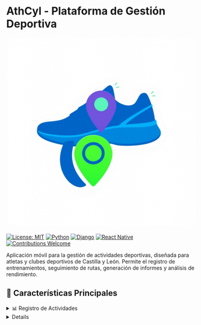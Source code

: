 # AthCyl - Plataforma de Gestión Deportiva

![AthCyl Logo](frontend/assets/icon.png)

[![License: MIT](https://img.shields.io/badge/License-MIT-yellow.svg)](https://opensource.org/licenses/MIT)
[![Python](https://img.shields.io/badge/Python-3.8+-blue.svg)](https://www.python.org/)
[![Django](https://img.shields.io/badge/Django-4.2-092E20.svg)](https://www.djangoproject.com/)
[![React Native](https://img.shields.io/badge/React%20Native-0.72-61DAFB.svg)](https://reactnative.dev/)
[![Contributions Welcome](https://img.shields.io/badge/contributions-welcome-brightgreen.svg?style=flat)](https://github.com/JuanmaOrdPer/AthCyl/issues)

Aplicación móvil para la gestión de actividades deportivas, diseñada para atletas y clubes deportivos de Castilla y León. Permite el registro de entrenamientos, seguimiento de rutas, generación de informes y análisis de rendimiento.

## 🎯 Características Principales

<details>
<summary>📊 Registro de Actividades</summary>

- Registro detallado de entrenamientos y competiciones
- Categorización por tipo de deporte (ciclismo, running, natación, etc.)
- Subida de archivos GPX/TCX/FIT
- Fotos y notas descriptivas
- Etiquetado y categorización
</details>

<details>

<details>
<summary>📈 Análisis de Rendimiento</summary>

- Gráficos de progreso semanal/mensual/anual
- Estadísticas detalladas por actividad
- Comparativas de rendimiento
- Análisis de zonas de entrenamiento
- Exportación de informes en PDF/CSV
</details>

<details>

## 🛠️ Stack Tecnológico

### Backend (API REST)
- **Python 3.8+** - Lenguaje de programación principal
- **Django 4.2** - Framework web de alto nivel
- **Django REST Framework** - Para construir la API RESTful
- **Django REST Framework JWT** - Autenticación con tokens JWT
- **PostgreSQL** - Base de datos relacional
- **Gunicorn** - Servidor WSGI para producción
- **Nginx** - Servidor web y proxy inverso
- **Redis** - Caché y cola de tareas

### Frontend (Aplicación Móvil)
- **React Native con Expo** - Framework multiplataforma
- **React Navigation** - Navegación entre pantallas
- **React Native Maps** - Visualización de mapas
- **React Native Chart Kit** - Gráficos interactivos
- **Axios** - Cliente HTTP para la API
- **Redux Toolkit** - Gestión del estado global
- **React Native Paper** - Componentes de UI
- **Lottie** - Animaciones fluidas

### Herramientas de Desarrollo
- **Docker** - Contenedorización
- **Git** - Control de versiones
- **GitHub Actions** - CI/CD
- **ESLint & Prettier** - Formato de código
- **Jest & Testing Library** - Pruebas unitarias

## 🚀 Comenzando

### 📋 Prerrequisitos del Sistema

| Componente | Requerimiento | Notas |
|------------|--------------|-------|
| Node.js | 16.x o superior | [Descargar Node.js](https://nodejs.org/) |
| Python | 3.8+ | [Descargar Python](https://www.python.org/downloads/) |
| PostgreSQL | 12+ | [Descargar PostgreSQL](https://www.postgresql.org/download/) |
| Redis | Última versión | [Descargar Redis](https://redis.io/download) |
| Git | Última versión | [Descargar Git](https://git-scm.com/) |
| Expo CLI | Última versión | `npm install -g expo-cli` |
| Docker | Opcional | [Descargar Docker](https://www.docker.com/products/docker-desktop) |

### 🛠 Configuración del Entorno

[Sección de configuración anterior...]

## 🖥️ Estructura del Proyecto

```
AthCyl/
├── backend/               # Código del backend (Django)
│   ├── athcyl/            # Configuración principal del proyecto
│   ├── users/              # Aplicación de usuarios y autenticación
│   ├── trainings/          # Aplicación de entrenamientos
│   ├── stats/              # Aplicación de estadísticas
│   ├── manage.py           # Script de administración
│   └── requirements.txt    # Dependencias de Python
│
├── frontend/             # Código del frontend (React Native)
│   ├── assets/            # Recursos estáticos (imágenes, fuentes)
│   ├── src/
│   │   ├── components/    # Componentes reutilizables
│   │   ├── screens/       # Pantallas de la aplicación
│   │   ├── navigation/    # Configuración de navegación
│   │   ├── services/      # Servicios API
│   │   └── utils/         # Utilidades y helpers
│   ├── App.js             # Punto de entrada de la aplicación
│   └── app.config.js      # Configuración de Expo
│
├── docker/               # Configuración de Docker
├── docs/                  # Documentación adicional
└── README.md              # Este archivo
```

## 🔍 Guía de Solución de Problemas

### Problemas Comunes

<details>
<summary>❌ Error de Conexión con la API</summary>

**Síntomas:**
- La aplicación móvil no puede conectarse al backend
- Mensajes de error de red en la consola

**Solución:**
1. Verifica que el servidor backend esté en ejecución
2. Comprueba que la URL de la API sea correcta en `.env`
3. Asegúrate de que el puerto no esté siendo usado por otra aplicación
4. Verifica las reglas del firewall

```bash
# Verificar si el puerto está en uso
netstat -ano | findstr :8000  # Windows
lsof -i :8000                # macOS/Linux
```
</details>

<details>
<summary>🐛 Problemas con las Migraciones</summary>

**Síntomas:**
- Errores al ejecutar `python manage.py migrate`
- Falta de tablas en la base de datos

**Solución:**
1. Borra las migraciones conflictivas
2. Limpia la caché de migraciones
3. Vuelve a crear las migraciones

```bash
# Borrar migraciones
find . -path "*/migrations/*.py" -not -name "__init__.py" -delete
find . -path "*/migrations/*.pyc" -delete

# Recrear migraciones
python manage.py makemigrations
python manage.py migrate
```
</details>

## 🚀 Guía de Despliegue

### Configuración de Producción

1. **Variables de Entorno de Producción**
   ```env
   DEBUG=False
   SECRET_KEY=produccion_segura_aqui
   ALLOWED_HOSTS=tu-dominio.com,www.tu-dominio.com
   CORS_ALLOWED_ORIGINS=https://tu-dominio.com
   CSRF_TRUSTED_ORIGINS=https://tu-dominio.com
   ```

2. **Configuración de Gunicorn**
   ```ini
   # gunicorn.conf.py
   workers = 3
   worker_class = 'gthread'
   threads = 2
   bind = '0.0.0.0:8000'
   ```

3. **Configuración de Nginx**
   ```nginx
   server {
       listen 80;
       server_name tu-dominio.com;

       location / {
           proxy_pass http://localhost:8000;
           proxy_set_header Host $host;
           proxy_set_header X-Real-IP $remote_addr;
       }


       location /static/ {
           alias /ruta/a/tus/archivos/static/;
       }

       location /media/ {
           alias /ruta/a/tus/archivos/media/;
       }
   }
   ```

### Despliegue con Docker

```bash
# Construir las imágenes
docker-compose -f docker-compose.prod.yml build

# Iniciar los contenedores
docker-compose -f docker-compose.prod.yml up -d

# Ver logs
docker-compose -f docker-compose.prod.yml logs -f
```

## 📚 Documentación de la API

### Autenticación

```http
POST /api/auth/token/
Content-Type: application/json

{
    "email": "usuario@ejemplo.com",
    "password": "contraseña"
}
```

### Obtener Perfil de Usuario

```http
GET /api/users/me/
Authorization: Bearer tu_token_jwt
```

### Crear un Nuevo Entrenamiento

```http
POST /api/trainings/
Authorization: Bearer tu_token_jwt
Content-Type: application/json

{
    "title": "Entrenamiento mañana",
    "sport_type": "running",
    "distance": 10.5,
    "duration": "01:30:00",
    "date": "2025-05-28T08:00:00Z"
}
```

### Ejemplo de Respuesta Exitosa

```json
{
    "id": 123,
    "title": "Entrenamiento mañana",
    "sport_type": "running",
    "distance": 10.5,
    "duration": "01:30:00",
    "date": "2025-05-28T08:00:00Z",
    "created_at": "2025-05-27T10:00:00Z",
    "user": 1
}
```

## 🤝 Cómo Contribuir

1. **Reportar Problemas**
   - Busca en los issues existentes para evitar duplicados
   - Proporciona información detallada sobre el problema
   - Incluye pasos para reproducir el error

2. **Enviar Pull Requests**
   - Crea una rama descriptiva para tu feature/fix
   - Sigue las guías de estilo de código
   - Incluye pruebas unitarias
   - Actualiza la documentación

3. **Guía de Estilo**
   - Usa ESLint y Prettier para formatear el código
   - Sigue las convenciones de nomenclatura de Python y JavaScript
   - Documenta funciones y componentes importantes

## 📝 Changelog

### [1.0.0] - 2025-05-28
#### Added
- Versión inicial del proyecto
- Autenticación JWT
- Gestión de entrenamientos básica
- Panel de estadísticas

## 📄 Licencia

Este proyecto está bajo la Licencia MIT. Consulta el archivo [LICENSE](LICENSE) para más detalles.

## 📧 Contacto

- **Juan Manuel Ordás Periscal** - [@juanmaordper](https://github.com/JuanmaOrdPer)
- **Soporte Técnico**: soporte@athcyl.com
- **Sitio Web**: [https://athcyl.com](https://athcyl.com)

## 🙏 Agradecimientos

- A todos los contribuyentes que han ayudado a mejorar el proyecto
- A la comunidad de código abierto por las increíbles herramientas utilizadas
- A los beta testers por sus valiosos comentarios
